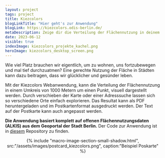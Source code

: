 ```yaml
---
layout: project
tags: project
title: Kiezcolors
blogLinkTitle: "Hier geht's zur Anwendung"
blogLink: https://kiezcolors.odis-berlin.de/
metaDescription: Zeige dir die Verteilung der Flächennutzung in deinem Kiez an
date: 2023-06-12
visible: true
indexImage: kiezcolors_projekte_kachel.png
heroImage: kiezcolors_desktop_screen.png
---
```


Wie viel Platz brauchen wir eigentlich, um zu wohnen, uns fortzubewegen und mal tief durchzuatmen? Eine gerechte Nutzung der Fläche in Städten kann dazu beitragen, dass wir glücklicher und gesünder leben.

Mit der Kiezcolors Webanwendung, kann die Verteilung der Flächennutzung in einem Umkreis von 1000 Metern um einen Punkt, visuell dargestellt werden. Durch verschieben der Karte oder einer Adresssuche lassen sich so verschiedene Orte einfach explorieren. Das Resultat kann als PDF heruntergeladen und im Postkartenformat ausgedruckt werden. Der Text auf der Postkarte kann auch angepasst werden.

**Die Anwendung basiert komplett auf offenen Flächennutzungsdaten (ALKIS) aus dem Geoportal der Stadt Berlin.** Der Code zur Anwendung ist in [diesem](https://github.com/technologiestiftung/kiezcolors/) Repository zu finden.

<center>
<span style="max-width:500px; display: inline-block;">
{% include "macro-image-section-small-shadow.html", src:"/assets/images/postcard_kiezcolors.png", caption:"Beispiel Poskarte" %}
</span>
</center>
<br>
